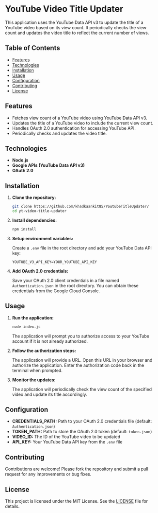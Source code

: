 # YouTube Video Title Updater

This application uses the YouTube Data API v3 to update the title of a YouTube video based on its view count. It periodically checks the view count and updates the video title to reflect the current number of views.

## Table of Contents

- [Features](#features)
- [Technologies](#technologies)
- [Installation](#installation)
- [Usage](#usage)
- [Configuration](#configuration)
- [Contributing](#contributing)
- [License](#license)

## Features

- Fetches view count of a YouTube video using YouTube Data API v3.
- Updates the title of a YouTube video to include the current view count.
- Handles OAuth 2.0 authentication for accessing YouTube API.
- Periodically checks and updates the video title.

## Technologies

- **Node.js**
- **Google APIs (YouTube Data API v3)**
- **OAuth 2.0**

## Installation

1. **Clone the repository:**

   ```bash
   git clone https://github.com/khadkaankit85/YoutubeTitleUpdater/
   cd yt-video-title-updater
   ```

2. **Install dependencies:**

   ```bash
   npm install
   ```

3. **Setup environment variables:**

   Create a `.env` file in the root directory and add your YouTube Data API key:

   ```env
   YOUTUBE_V3_API_KEY=YOUR_YOUTUBE_API_KEY
   ```

4. **Add OAuth 2.0 credentials:**

   Save your OAuth 2.0 client credentials in a file named `Authentication.json` in the root directory. You can obtain these credentials from the Google Cloud Console.

## Usage

1. **Run the application:**

   ```bash
   node index.js
   ```

   The application will prompt you to authorize access to your YouTube account if it is not already authorized.

2. **Follow the authorization steps:**

   The application will provide a URL. Open this URL in your browser and authorize the application. Enter the authorization code back in the terminal when prompted.

3. **Monitor the updates:**

   The application will periodically check the view count of the specified video and update its title accordingly.

## Configuration

- **CREDENTIALS_PATH:** Path to your OAuth 2.0 credentials file (default: `Authentication.json`)
- **TOKEN_PATH:** Path to store the OAuth 2.0 token (default: `token.json`)
- **VIDEO_ID:** The ID of the YouTube video to be updated
- **API_KEY:** Your YouTube Data API key from the `.env` file

## Contributing

Contributions are welcome! Please fork the repository and submit a pull request for any improvements or bug fixes.

## License

This project is licensed under the MIT License. See the [LICENSE](LICENSE) file for details.
